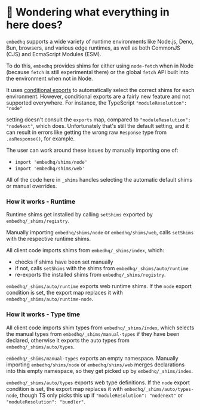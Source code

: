 # 👋 Wondering what everything in here does?

`embedhq` supports a wide variety of runtime environments like Node.js, Deno, Bun, browsers, and various
edge runtimes, as well as both CommonJS (CJS) and EcmaScript Modules (ESM).

To do this, `embedhq` provides shims for either using `node-fetch` when in Node (because `fetch` is still experimental there) or the global `fetch` API built into the environment when not in Node.

It uses [conditional exports](https://nodejs.org/api/packages.html#conditional-exports) to
automatically select the correct shims for each environment. However, conditional exports are a fairly new
feature and not supported everywhere. For instance, the TypeScript `"moduleResolution": "node"`

setting doesn't consult the `exports` map, compared to `"moduleResolution": "nodeNext"`, which does.
Unfortunately that's still the default setting, and it can result in errors like
getting the wrong raw `Response` type from `.asResponse()`, for example.

The user can work around these issues by manually importing one of:

- `import 'embedhq/shims/node'`
- `import 'embedhq/shims/web'`

All of the code here in `_shims` handles selecting the automatic default shims or manual overrides.

### How it works - Runtime

Runtime shims get installed by calling `setShims` exported by `embedhq/_shims/registry`.

Manually importing `embedhq/shims/node` or `embedhq/shims/web`, calls `setShims` with the respective runtime shims.

All client code imports shims from `embedhq/_shims/index`, which:

- checks if shims have been set manually
- if not, calls `setShims` with the shims from `embedhq/_shims/auto/runtime`
- re-exports the installed shims from `embedhq/_shims/registry`.

`embedhq/_shims/auto/runtime` exports web runtime shims.
If the `node` export condition is set, the export map replaces it with `embedhq/_shims/auto/runtime-node`.

### How it works - Type time

All client code imports shim types from `embedhq/_shims/index`, which selects the manual types from `embedhq/_shims/manual-types` if they have been declared, otherwise it exports the auto types from `embedhq/_shims/auto/types`.

`embedhq/_shims/manual-types` exports an empty namespace.
Manually importing `embedhq/shims/node` or `embedhq/shims/web` merges declarations into this empty namespace, so they get picked up by `embedhq/_shims/index`.

`embedhq/_shims/auto/types` exports web type definitions.
If the `node` export condition is set, the export map replaces it with `embedhq/_shims/auto/types-node`, though TS only picks this up if `"moduleResolution": "nodenext"` or `"moduleResolution": "bundler"`.
